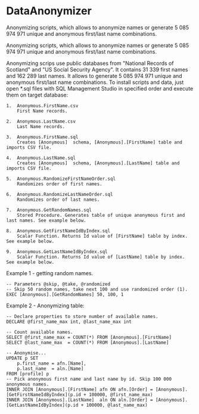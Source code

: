 # DataAnonymizer
Anonymizing scripts, which allows to anonymize names or generate 5 085 974 971 unique and anonymous first/last name combinations.

Anonymizing scripts, which allows to anonymize names or generate 5 085 974 971 unique and anonymous first/last name combinations.

Anonymizing scrips use public databases from "National Records of Scotland" and "US Social Security Agency". It contains 31 339 first names and 162 289 last names. It allows to generate 5 085 974 971 unique and anonymous  first/last name combinations.
To install scripts and data, just open *.sql files with SQL Management Studio in specified order and execute them on target database:

	1.	Anonymous.FirstName.csv
		First Name records.

	2.	Anonymous.LastName.csv
		Last Name records.

	3.	Anonymous.FirstName.sql
		Creates [Anonymous]  schema, [Anonymous].[FirstName] table and imports CSV file. 

	4.	Anonymous.LastName.sql
		Creates [Anonymous]  schema, [Anonymous].[LastName] table and imports CSV file.

	5.	Anonymous.RandomizeFirstNameOrder.sql
		Randomizes order of first names.

	6.	Anonymous.RandomizeLastNameOrder.sql
		Randomizes order of last names.

	7.	Anonymous.GetRandomNames.sql
		Stored Procedure. Generates table of unique anonymous first and last names. See example below.

	8.	Anonymous.GetFirstNameIdByIndex.sql
		Scalar Function. Returns Id value of [FirstName] table by index. See example below.

	9.	Anonymous.GetLastNameIdByIndex.sql
		Scalar Function. Returns Id value of [LastName] table by index. See example below.

Example 1 - getting random names.

```T-SQL
-- Parameters @skip, @take, @randomized
-- Skip 50 random names, take next 100 and use randomized order (1).
EXEC [Anonymous].[GetRandomNames] 50, 100, 1
```

Example 2 - Anonymizing table:

```T-SQL
-- Declare properties to store number of available names.
DECLARE @first_name_max int, @last_name_max int

-- Count available names.
SELECT @first_name_max = COUNT(*) FROM [Anonymous].[FirstName]
SELECT @last_name_max  = COUNT(*) FROM [Anonymous].[LastName]

-- Anonymise...
UPDATE p SET
	p.first_name = afn.[Name],
	p.last_name  = aln.[Name]
FROM [profile] p
-- Pick anonymous first name and last name by id. Skip 100 000 anonymous names.
INNER JOIN [Anonymous].[FirstName] afn ON afn.[Order] = [Anonymous].[GetFirstNameIdByIndex](p.id + 100000, @first_name_max)
INNER JOIN [Anonymous].[LastName]  aln ON aln.[Order] = [Anonymous].[GetLastNameIdByIndex](p.id + 100000, @last_name_max)
```
